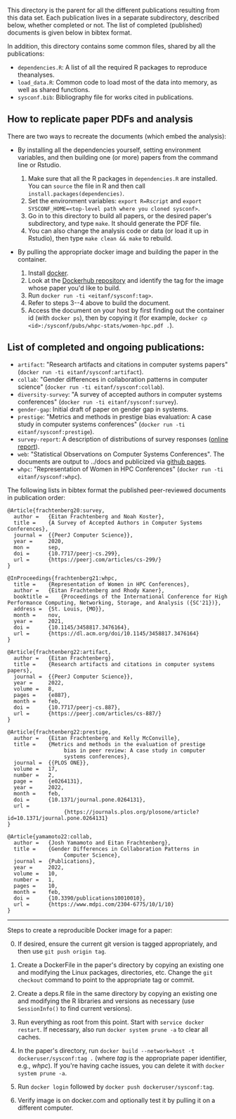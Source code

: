 This directory is the parent for all the different publications resulting from this data set. Each publication lives in a separate subdirectory, described below, whether completed or not. The list of completed (published) documents is given below in bibtex format.

In addition, this directory contains some common files, shared by all the publications:

  * `dependencies.R`: A list of all the required R packages to reproduce theanalyses.
  * `load_data.R`: Common code to load most of the data into memory, as well as shared functions.
  * `sysconf.bib`: Bibliography file for works cited in publications.

## How to replicate paper PDFs and analysis

There are two ways to recreate the documents (which embed the analysis):

 * By installing all the dependencies yourself, setting environment variables, and then building one (or more) papers from the command line or Rstudio.
    1. Make sure that all the R packages in `dependencies.R` are installed. You can `source` the file in R and then call `install.packages(dependencies)`.
    2. Set the environment variables: `export R=Rscript` and `export SYSCONF_HOME=<top-level path where you cloned sysconf>`.
    3. Go in to this directory to build all papers, or the desired paper's subdirectory, and type `make`. It should generate the PDF file.
    4. You can also change the analysis code or data (or load it up in Rstudio), then type `make clean && make` to rebuild.

 * By pulling the appropriate docker image and building the paper in the container.
    1. Install [docker](https://docs.docker.com/get-docker/).
    2. Look at the [Dockerhub repository](http::/dockerhub.com/eitanf/sysconf) and identify the tag for the image whose paper you'd like to build.
    3. Run `docker run -ti <eitanf/sysconf:tag>`.
    4. Refer to steps 3--4 above to build the document.
    5. Access the document on your host by first finding out the container id (with `docker ps`), then by copying it (for example, `docker cp <id>:/sysconf/pubs/whpc-stats/women-hpc.pdf .`).

## List of completed and ongoing publications:

  * `artifact`: "Research artifacts and citations in computer systems papers" (`docker run -ti eitanf/sysconf:artifact`).
  * `collab`: "Gender differences in collaboration patterns in computer science" (`docker run -ti eitanf/sysconf:collab`).
  * `diversity-survey`: "A survey of accepted authors in computer systems conferences" (`docker run -ti eitanf/sysconf:survey`).
  * `gender-gap`: Initial draft of paper on gender gap in systems.
  * `prestige`: "Metrics and methods in prestige bias evaluation: A case study in computer systems conferences" (`docker run -ti eitanf/sysconf:prestige`).
  * `survey-report`: A description of  distributions of survey responses ([online report](http://sysconf.review/survey)).
  * `web`: "Statistical Observations on Computer Systems Conferences". The documents are output to ../docs and publicized via [github pages](http://eitanf.github.io/sysconf/).
  * `whpc`: "Representation of Women in HPC Conferences" (`docker run -ti eitanf/sysconf:whpc`).

The following lists in bibtex format the published peer-reviewed documents in publication order:

```
@Article{frachtenberg20:survey,
  author =	 {Eitan Frachtenberg and Noah Koster},
  title =	 {A Survey of Accepted Authors in Computer Systems Conferences},
  journal =	 {{PeerJ Computer Science}},
  year =	 2020,
  mon =		 sep,
  doi =		 {10.7717/peerj-cs.299},
  url =		 {https://peerj.com/articles/cs-299/}
}

@InProceedings{frachtenberg21:whpc,
  title =	 {Representation of Women in HPC Conferences},
  author =	 {Eitan Frachtenberg and Rhody Kaner},
  booktitle =	 {Proceedings of the International Conference for High Performance Computing, Networking, Storage, and Analysis ({SC'21})},
  address =	 {St. Louis, {MO}},
  month =	 nov,
  year =	 2021,
  doi =		 {10.1145/3458817.3476164},
  url =		 {https://dl.acm.org/doi/10.1145/3458817.3476164}
}

@Article{frachtenberg22:artifact,
  author =	 {Eitan Frachtenberg},
  title =	 {Research artifacts and citations in computer systems papers},
  journal =	 {{PeerJ Computer Science}},
  year =	 2022,
  volume =	 8,
  pages =	 {e887},
  month =	 feb,
  doi =		 {10.7717/peerj-cs.887},
  url =		 {https://peerj.com/articles/cs-887/}
}

@Article{frachtenberg22:prestige,
  author =	 {Eitan Frachtenberg and Kelly McConville},
  title =	 {Metrics and methods in the evaluation of prestige
                  bias in peer review: A case study in computer
                  systems conferences},
  journal =	 {{PLOS ONE}},
  volume =	 17,
  number =	 2,
  page =	 {e0264131},
  year =	 2022,
  month =	 feb,
  doi =		 {10.1371/journal.pone.0264131},
  url =
                  {https://journals.plos.org/plosone/article?id=10.1371/journal.pone.0264131}
}

@Article{yamamoto22:collab,
  author =	 {Josh Yamamoto and Eitan Frachtenberg},
  title =	 {Gender Differences in Collaboration Patterns in
                  Computer Science},
  journal =	 {Publications},
  year =	 2022,
  volume =	 10,
  number =	 1,
  pages =	 10,
  month =	 feb,
  doi =		 {10.3390/publications10010010},
  url =		 {https://www.mdpi.com/2304-6775/10/1/10}
}
```

---

Steps to create a reproducible Docker image for a paper:

  0. If desired, ensure the current git version is tagged appropriately, and then use `git push origin tag`.

  1. Create a DockerFile in the paper's directory by copying an existing one and modifying the Linux packages, directories, etc. Change the `git checkout` command to point to the appropriate tag or commit.

  2. Create a deps.R file in the same directory by copying an existing one and modifying the R libraries and versions as necessary (use `SessionInfo()` to find current versions).

  3. Run everything as root from this point. Start with `service docker restart`. If necessary, also run `docker system prune -a` to clear all caches.

  4. In the paper's directory, run `docker build --network=host -t dockeruser/sysconf:tag .` (where *tag* is the appropriate paper identifier, e.g., *whpc*). If you're having cache issues, you can delete it with `docker system prune -a`.

  5. Run `docker login` followed by `docker push dockeruser/sysconf:tag`.

  6. Verify image is on docker.com and optionally test it by pulling it on a different computer.
